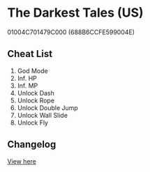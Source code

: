 # The Darkest Tales (US)
01004C701479C000 (688B6CCFE599004E)

## Cheat List
1. God Mode
1. Inf. HP
1. Inf. MP
1. Unlock Dash
1. Unlock Rope
1. Unlock Double Jump
1. Unlock Wall Slide
1. Unlock Fly

## Changelog
[View here](./CHANGELOG.md)